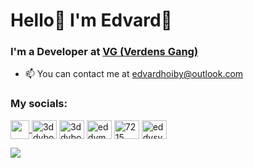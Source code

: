 <h1>Hello👋 I'm Edvard🍇</h1>
<h3>I'm a Developer at <a href="https://www.vg.no/">VG (Verdens Gang)</a></h3>

- 📫 You can contact me at <a href="mailto:edvardhoiby@outlook.com">edvardhoiby@outlook.com</a>

<h3 align="left">My socials:</h3>
<p align="left">
    <a href="https://www.linkedin.com/in/edvard-hoiby/" target="_blank">
        <img align="center" src="https://cdn-icons-png.flaticon.com/512/174/174857.png" height="30" />
    </a>
    <a href="https://instagram.com/3ddyboii" target="blank"
        ><img
            align="center"
            src="https://raw.githubusercontent.com/rahuldkjain/github-profile-readme-generator/master/src/images/icons/Social/instagram.svg"
            alt="3ddyboii"
            height="30"
            width="40"
    /></a>
    <a href="https://fb.com/3ddyboi" target="blank"
        ><img
            align="center"
            src="https://raw.githubusercontent.com/rahuldkjain/github-profile-readme-generator/master/src/images/icons/Social/facebook.svg"
            alt="3ddyboi"
            height="30"
            width="40"
    /></a>
    <a href="https://twitter.com/eddyman04" target="blank"
        ><img
            align="center"
            src="https://raw.githubusercontent.com/rahuldkjain/github-profile-readme-generator/master/src/images/icons/Social/twitter.svg"
            alt="eddyman04"
            height="30"
            width="40"
    /></a>
    <a href="https://www.discord.com/users/560514667143888899" target="blank"
        ><img
            align="center"
            src="https://raw.githubusercontent.com/rahuldkjain/github-profile-readme-generator/master/src/images/icons/Social/discord.svg"
            alt="7215"
            height="30"
            width="40"
    /></a>
    <a href="https://www.youtube.com/c/eddysynger" target="blank"
        ><img
            align="center"
            src="https://raw.githubusercontent.com/rahuldkjain/github-profile-readme-generator/master/src/images/icons/Social/youtube.svg"
            alt="eddysynger"
            height="30"
            width="40"
    /></a>

</p>

<a target="_blank" href="https://spotify-github-profile.vercel.app/api/view?uid=eddyman04&redirect=true">
    <img src="https://spotify-github-profile.vercel.app/api/view?uid=eddyman04&cover_image=true&theme=novatorem&show_offline=true&background_color=121212&bar_color=53b14f&bar_color_cover=false"/>
</a>
